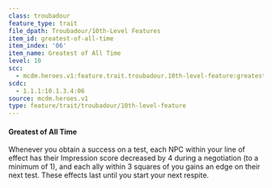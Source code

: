 ```yaml
---
class: troubadour
feature_type: trait
file_dpath: Troubadour/10th-Level Features
item_id: greatest-of-all-time
item_index: '06'
item_name: Greatest of All Time
level: 10
scc:
  - mcdm.heroes.v1:feature.trait.troubadour.10th-level-feature:greatest-of-all-time
scdc:
  - 1.1.1:10.1.3.4:06
source: mcdm.heroes.v1
type: feature/trait/troubadour/10th-level-feature
---
```


#### Greatest of All Time

Whenever you obtain a success on a test, each NPC within your line of effect has their Impression score decreased by 4 during a negotiation (to a minimum of 1), and each ally within 3 squares of you gains an edge on their next test. These effects last until you start your next respite.
